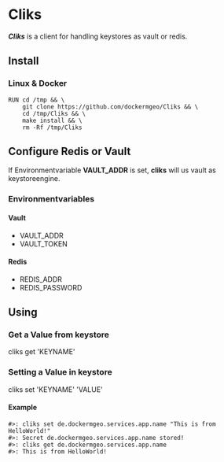 # Cliks
***Cliks*** is a client for handling keystores as vault or redis.



## Install

### Linux & Docker
```
RUN cd /tmp && \
    git clone https://github.com/dockermgeo/Cliks && \
    cd /tmp/Cliks && \
    make install && \
    rm -Rf /tmp/Cliks
```


## Configure Redis or Vault
If Environmentvariable **VAULT_ADDR** is set, **cliks** will us vault as keystoreengine.


### Environmentvariables

#### Vault
- VAULT_ADDR
- VAULT_TOKEN

#### Redis
- REDIS_ADDR
- REDIS_PASSWORD


## Using

### Get a Value from keystore
cliks get 'KEYNAME'

### Setting a Value in keystore
cliks set 'KEYNAME' 'VALUE'


#### Example
```
#>: cliks set de.dockermgeo.services.app.name "This is from HelloWorld!"
#>: Secret de.dockermgeo.services.app.name stored!
#>: cliks get de.dockermgeo.services.app.name
#>: This is from HelloWorld!
```
